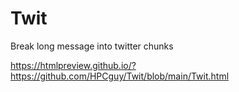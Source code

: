 # Twit
Break long message into twitter chunks

https://htmlpreview.github.io/?https://github.com/HPCguy/Twit/blob/main/Twit.html
